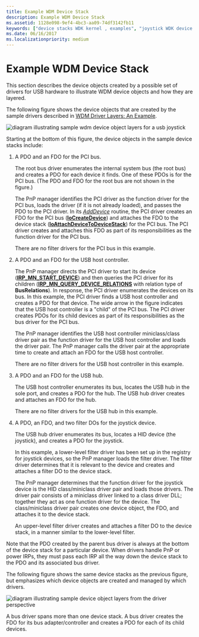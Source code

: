 ```yaml
---
title: Example WDM Device Stack
description: Example WDM Device Stack
ms.assetid: 1128e098-9ef4-4bc3-aa09-74df3142fb11
keywords: ["device stacks WDK kernel , examples", "joystick WDK device stacks", "functional device objects WDK kernel", "FDO WDK kernel", "physical device objects WDK kernel", "PDOs WDK kernel", "filter DOs WDK kernel", "USB hub device stacks WDK kernel", "USB host controller device stacks WDK kernel", "PCI bus device stacks WDK kernel"]
ms.date: 06/16/2017
ms.localizationpriority: medium
---
```


# Example WDM Device Stack





This section describes the device objects created by a possible set of drivers for USB hardware to illustrate WDM device objects and how they are layered.

The following figure shows the device objects that are created by the sample drivers described in [WDM Driver Layers: An Example](wdm-driver-layers---an-example.md).

![diagram illustrating sample wdm device object layers for a usb joystick](images/joydobj.png)

Starting at the bottom of this figure, the device objects in the sample device stacks include:

1.  A PDO and an FDO for the PCI bus.

    The root bus driver enumerates the internal system bus (the root bus) and creates a PDO for each device it finds. One of these PDOs is for the PCI bus. (The PDO and FDO for the root bus are not shown in the figure.)

    The PnP manager identifies the PCI driver as the function driver for the PCI bus, loads the driver (if it is not already loaded), and passes the PDO to the PCI driver. In its [*AddDevice*](https://docs.microsoft.com/windows-hardware/drivers/ddi/wdm/nc-wdm-driver_add_device) routine, the PCI driver creates an FDO for the PCI bus ([**IoCreateDevice**](https://docs.microsoft.com/windows-hardware/drivers/ddi/wdm/nf-wdm-iocreatedevice)) and attaches the FDO to the device stack ([**IoAttachDeviceToDeviceStack**](https://docs.microsoft.com/windows-hardware/drivers/ddi/wdm/nf-wdm-ioattachdevicetodevicestack)) for the PCI bus. The PCI driver creates and attaches this FDO as part of its responsibilities as the function driver for the PCI bus.

    There are no filter drivers for the PCI bus in this example.

2.  A PDO and an FDO for the USB host controller.

    The PnP manager directs the PCI driver to start its device ([**IRP\_MN\_START\_DEVICE**](https://docs.microsoft.com/windows-hardware/drivers/kernel/irp-mn-start-device)) and then queries the PCI driver for its children ([**IRP\_MN\_QUERY\_DEVICE\_RELATIONS**](https://docs.microsoft.com/windows-hardware/drivers/kernel/irp-mn-query-device-relations) with relation type of **BusRelations**). In response, the PCI driver enumerates the devices on its bus. In this example, the PCI driver finds a USB host controller and creates a PDO for that device. The wide arrow in the figure indicates that the USB host controller is a "child" of the PCI bus. The PCI driver creates PDOs for its child devices as part of its responsibilities as the bus driver for the PCI bus.

    The PnP manager identifies the USB host controller miniclass/class driver pair as the function driver for the USB host controller and loads the driver pair. The PnP manager calls the driver pair at the appropriate time to create and attach an FDO for the USB host controller.

    There are no filter drivers for the USB host controller in this example.

3.  A PDO and an FDO for the USB hub.

    The USB host controller enumerates its bus, locates the USB hub in the sole port, and creates a PDO for the hub. The USB hub driver creates and attaches an FDO for the hub.

    There are no filter drivers for the USB hub in this example.

4.  A PDO, an FDO, and two filter DOs for the joystick device.

    The USB hub driver enumerates its bus, locates a HID device (the joystick), and creates a PDO for the joystick.

    In this example, a lower-level filter driver has been set up in the registry for joystick devices, so the PnP manager loads the filter driver. The filter driver determines that it is relevant to the device and creates and attaches a filter DO to the device stack.

    The PnP manager determines that the function driver for the joystick device is the HID class/miniclass driver pair and loads those drivers. The driver pair consists of a miniclass driver linked to a class driver DLL; together they act as one function driver for the device. The class/miniclass driver pair creates one device object, the FDO, and attaches it to the device stack.

    An upper-level filter driver creates and attaches a filter DO to the device stack, in a manner similar to the lower-level filter.

Note that the PDO created by the parent bus driver is always at the bottom of the device stack for a particular device. When drivers handle PnP or power IRPs, they must pass each IRP all the way down the device stack to the PDO and its associated bus driver.

The following figure shows the same device stacks as the previous figure, but emphasizes which device objects are created and managed by which drivers.

![diagram illustrating sample device object layers from the driver perspective](images/joydobj2.png)

A bus driver spans more than one device stack. A bus driver creates the FDO for its bus adapter/controller and creates a PDO for each of its child devices.

 

 




